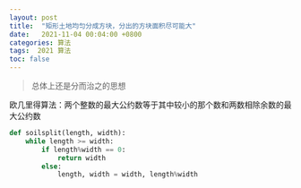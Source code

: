 ```yaml
---
layout: post
title:  "矩形土地均匀分成方块，分出的方块面积尽可能大"
date:   2021-11-04 00:04:00 +0800
categories: 算法
tags:  2021 算法 
toc: false
---
```


> 总体上还是分而治之的思想

欧几里得算法：两个整数的最大公约数等于其中较小的那个数和两数相除余数的最大公约数

```py
def soilsplit(length, width):
    while length >= width:
        if length%width == 0:
            return width
        else:
            length, width = width, length%width
```
